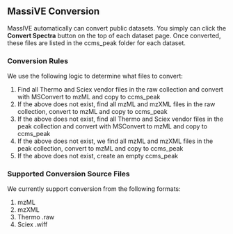 ## MassiVE Conversion

MassIVE automatically can convert public datasets. You simply can click the **Convert Spectra** button on the top of each dataset page. Once converted, these files are listed in the ccms_peak folder for each dataset. 

### Conversion Rules

We use the following logic to determine what files to convert:

1. Find all Thermo and Sciex vendor files in the raw collection and convert with MSConvert to mzML and copy to ccms_peak
1. If the above does not exist, find all mzML and mzXML files in the raw collection, convert to mzML and copy to ccms_peak
1. If the above does not exist, find all Thermo and Sciex vendor files in the peak collection and convert with MSConvert to mzML and copy to ccms_peak
1. If the above does not exist, we find all mzML and mzXML files in the peak collection, convert to mzML and copy to ccms_peak
1. If the above does not exist, create an empty ccms_peak

### Supported Conversion Source Files

We currently support conversion from the following formats:

1. mzML
1. mzXML
1. Thermo .raw
1. Sciex .wiff

